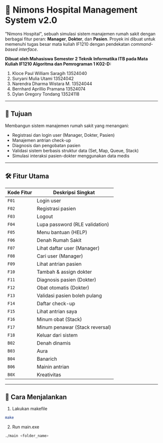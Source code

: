 # 🏥 Nimons Hospital Management System v2.0

"Nimons Hospital", sebuah simulasi sistem manajemen rumah sakit dengan berbagai fitur peran: **Manager**, **Dokter**, dan **Pasien**. Proyek ini dibuat untuk memenuhi tugas besar mata kuliah IF1210 dengan pendekatan _command-based interface_.

**Dibuat oleh Mahasiswa Semester 2 Teknik Informatika ITB pada Mata Kuliah IF1210 Algoritma dan Pemrograman 1 K02-D:**
1. Kloce Paul William Saragih		  13524040
2. Suryani Mulia Utami		        13524042
3. Narendra Dharma Wistara M.	    13524044
4. Bernhard Aprillio Pramana		  13524074
5. Dylan Gregory Tondang		      13524118 
---

## 🎯 Tujuan

Membangun sistem manajemen rumah sakit yang menangani:

- Registrasi dan login user (Manager, Dokter, Pasien)
- Manajemen antrian check-up
- Diagnosis dan pengobatan pasien
- Validasi sistem berbasis struktur data (Set, Map, Queue, Stack)
- Simulasi interaksi pasien-dokter menggunakan data medis

---

## 🛠️ Fitur Utama

| Kode Fitur | Deskripsi Singkat              |
| ---------- | ------------------------------ |
| `F01`      | Login user                     |
| `F02`      | Registrasi pasien              |
| `F03`      | Logout                         |
| `F04`      | Lupa password (RLE validation) |
| `F05`      | Menu bantuan (HELP)            |
| `F06`      | Denah Rumah Sakit              |
| `F07`      | Lihat daftar user (Manager)    |
| `F08`      | Cari user (Manager)            |
| `F09`      | Lihat antrian pasien           |
| `F10`      | Tambah & assign dokter         |
| `F11`      | Diagnosis pasien (Dokter)      |
| `F12`      | Obat otomatis (Dokter)         |
| `F13`      | Validasi pasien boleh pulang   |
| `F14`      | Daftar check-up                |
| `F15`      | Lihat antrian saya             |
| `F16`      | Minum obat (Stack)             |
| `F17`      | Minum penawar (Stack reversal) |
| `F18`      | Keluar dari sistem             |
| `B02`      | Denah dinamis                  |
| `B03`      | Aura                           |
| `B04`      | Banarich                       |
| `B06`      | Mainin antrian                 |
| `B0X`      | Kreativitas                    |

---

## 🔧 Cara Menjalankan

1. Lakukan makefile

```bash
make
```

2. Run main.exe

```bash
./main <folder_name>
```
